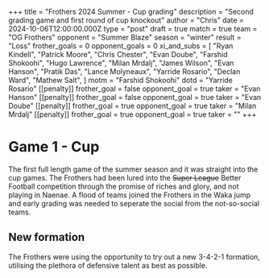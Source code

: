 +++
title = "Frothers 2024 Summer - Cup grading"
description = "Second grading game and first round of cup knockout"
author = "Chris"
date = 2024-10-06T12:00:00.000Z
type = "post"
draft = true
match = true
team = "OG Frothers"
opponent = "Summer Blaze"
season = "winter"
result = "Loss"
frother_goals = 0
opponent_goals = 0
xi_and_subs = [
  "Ryan Kindell",
  "Patrick Moore",
  "Chris Chester",
  "Evan Doube",
  "Farshid Shokoohi",
  "Hugo Lawrence",
  "Milan Mrdalj",
  "James Wilson",
  "Evan Hanson",
  "Pratik Das",
  "Lance Molyneaux",
  "Yarride Rosario",
  "Declan Ward",
  "Mathew Salt",
]
motm = "Farshid Shokoohi"
dotd = "Yarride Rosario"
[[penalty]]
frother_goal = false
opponent_goal = true
taker = "Evan Hanson"
[[penalty]]
frother_goal = false
opponent_goal = true
taker = "Evan Doube"
[[penalty]]
frother_goal = true
opponent_goal = true
taker = "Milan Mrdalj"
[[penalty]]
frother_goal = true
opponent_goal = true
taker = ""
+++

# Game 1 - Cup

The first full length game of the summer season and it was straight into the cup games. The Frothers had been lured into the ~~Super League~~ Better Football competition through the promise of riches and glory, and not playing in Naenae. A flood of teams joined the Frothers in the Waka jump and early grading was needed to seperate the social from the not-so-social teams.

## New formation

The Frothers were using the opportunity to try out a new 3-4-2-1 formation, utilising the plethora of defensive talent as best as possible.


